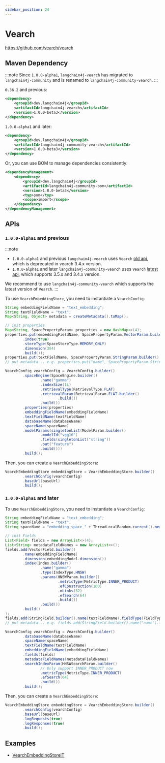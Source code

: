 ```yaml
---
sidebar_position: 24
---
```


# Vearch

https://github.com/vearch/vearch


## Maven Dependency

:::note
Since `1.0.0-alpha1`, `langchain4j-vearch` has migrated to `langchain4j-community` and is renamed to `langchain4j-community-vearch`.
:::

`0.36.2` and previous:

```xml
<dependency>
    <groupId>dev.langchain4j</groupId>
    <artifactId>langchain4j-vearch</artifactId>
    <version>1.0.0-beta3</version>
</dependency>
```

`1.0.0-alpha1` and later:

```xml
<dependency>
    <groupId>dev.langchain4j</groupId>
    <artifactId>langchain4j-community-vearch</artifactId>
    <version>1.0.0-beta3</version>
</dependency>
```

Or, you can use BOM to manage dependencies consistently:

```xml
<dependencyManagement>
    <dependency>
        <groupId>dev.langchain4j</groupId>
        <artifactId>langchain4j-community-bom</artifactId>
        <version>1.0.0-beta3</version>
        <typ>pom</typ>
        <scope>import</scope>
    </dependency>
</dependencyManagement>
```

## APIs

### `1.0.0-alpha1` and previous

:::note
* `1.0.0-alpha1` and previous `langchain4j-vearch` uses `Vearch` [old api](https://vearch.readthedocs.io/zh-cn/v3.3.x/overview.html), which is deprecated in vearch 3.4.x version. 
* `1.0.0-alpha1` and later `langchain4j-community-vearch` uses `Vearch` [latest api](https://vearch.readthedocs.io/zh-cn/latest/overview.html), which supports 3.5.x and 3.4.x version.

We recommend to use `langchain4j-community-vearch` which supports the latest version of `Vearch`.
:::

To use `VearchEmbeddingStore`, you need to instantiate a `VearchConfig`:

```java
String embeddingFieldName = "text_embedding";
String textFieldName = "text";
Map<String, Object> metadata = createMetadata().toMap();

// init properties
Map<String, SpacePropertyParam> properties = new HashMap<>(4);
properties.put(embeddingFieldName, SpacePropertyParam.VectorParam.builder()
        .index(true)
        .storeType(SpaceStoreType.MEMORY_ONLY)
        .dimension(384)
        .build());
properties.put(textFieldName, SpacePropertyParam.StringParam.builder().build());
// put metadata... e.g. properties.put("name", SpacePropertyParam.StringParam.builder().build());

VearchConfig vearchConfig = VearchConfig.builder()
        .spaceEngine(SpaceEngine.builder()
                .name("gamma")
                .indexSize(1L)
                .retrievalType(RetrievalType.FLAT)
                .retrievalParam(RetrievalParam.FLAT.builder()
                        .build())
                .build())
        .properties(properties)
        .embeddingFieldName(embeddingFieldName)
        .textFieldName(textFieldName)
        .databaseName(databaseName)
        .spaceName(spaceName)
        .modelParams(singletonList(ModelParam.builder()
                .modelId("vgg16")
                .fields(singletonList("string"))
                .out("feature")
                .build()))
        .build();
```

Then, you can create a `VearchEmbeddingStore`:

```java
VearchEmbeddingStore embeddingStore = VearchEmbeddingStore.builder()
        .vearchConfig(vearchConfig)
        .baseUrl(baseUrl)
        .build();
```


### `1.0.0-alpha1` and later

To use `VearchEmbeddingStore`, you need to instantiate a `VearchConfig`:

```java
String embeddingFieldName = "text_embedding";
String textFieldName = "text";
String spaceName = "embedding_space_" + ThreadLocalRandom.current().nextInt(0, Integer.MAX_VALUE);

// init Fields
List<Field> fields = new ArrayList<>(4);
List<String> metadataFieldNames = new ArrayList<>();
fields.add(VectorField.builder()
        .name(embeddingFieldName)
        .dimension(embeddingModel.dimension())
        .index(Index.builder()
                .name("gamma")
                .type(IndexType.HNSW)
                .params(HNSWParam.builder()
                        .metricType(MetricType.INNER_PRODUCT)
                        .efConstruction(100)
                        .nLinks(32)
                        .efSearch(64)
                        .build())
                .build())
        .build()
);
fields.add(StringField.builder().name(textFieldName).fieldType(FieldType.STRING).build());
// put metadata... e.g. fields.add(StringField.builder().name("name").fieldType(FieldType.STRING).build());

VearchConfig vearchConfig = VearchConfig.builder()
        .databaseName(databaseName)
        .spaceName(spaceName)
        .textFieldName(textFieldName)
        .embeddingFieldName(embeddingFieldName)
        .fields(fields)
        .metadataFieldNames(metadataFieldNames)
        .searchIndexParam(HNSWSearchParam.builder()
                // Only support INNER_PRODUCT now
                .metricType(MetricType.INNER_PRODUCT)
                .efSearch(64)
                .build())
        .build();
```

Then, you can create a `VearchEmbeddingStore`:

```java
VearchEmbeddingStore embeddingStore = VearchEmbeddingStore.builder()
        .vearchConfig(vearchConfig)
        .baseUrl(baseUrl)
        .logRequests(true)
        .logResponses(true)
        .build();
```


## Examples

- [VearchEmbeddingStoreIT](https://github.com/langchain4j/langchain4j/blob/main/langchain4j-vearch/src/test/java/dev/langchain4j/store/embedding/vearch/VearchEmbeddingStoreIT.java)
